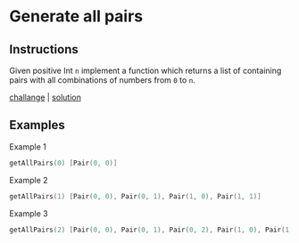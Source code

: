 # Generate all pairs

## Instructions

Given positive Int `n` implement a function which returns a list of containing pairs with all combinations of numbers
from `0` to `n`.

[challange](challange.kt) | [solution](solution.kt)

## Examples

Example 1

```kotlin
getAllPairs(0) [Pair(0, 0)]
```

Example 2

```kotlin
getAllPairs(1) [Pair(0, 0), Pair(0, 1), Pair(1, 0), Pair(1, 1)]
```

Example 3

```kotlin
getAllPairs(2) [Pair(0, 0), Pair(0, 1), Pair(0, 2), Pair(1, 0), Pair(1, 1), Pair(1, 2), Pair(2, 0), Pair(2, 1), Pair(2, 2)]
```
